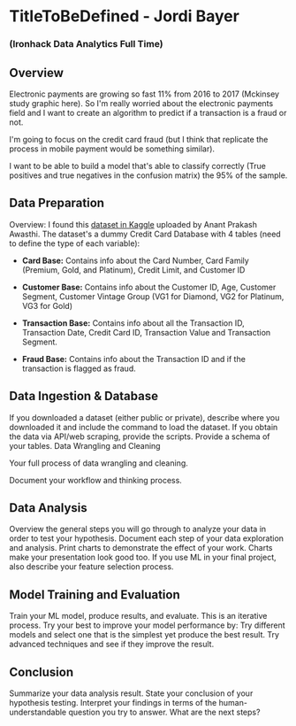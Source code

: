 # TitleToBeDefined - Jordi Bayer
### (Ironhack Data Analytics Full Time)

## Overview

Electronic payments are growing so fast 11% from 2016 to 2017 (Mckinsey study graphic here). So I'm really worried about the electronic payments field and I want to create an algorithm to predict if a transaction is a fraud or not. 

I'm going to focus on the credit card fraud (but I think that replicate the process in mobile payment would be something similar).

I want to be able to build a model that's able to classify correctly (True positives and true negatives in the confusion matrix) the 95% of the sample.

## Data Preparation

Overview:
I found this [dataset in Kaggle](https://www.kaggle.com/ananta/credit-card-data "Credit Card Data from Kaggle") uploaded by Anant Prakash Awasthi. The dataset's a dummy Credit Card Database with 4 tables (need to define the type of each variable):

  * **Card Base:** Contains info about the Card Number, Card Family (Premium, Gold, and Platinum), Credit Limit, and Customer ID

  * **Customer Base:** Contains info about the Customer ID, Age, Customer Segment, Customer Vintage Group (VG1 for Diamond, VG2 for Platinum, VG3 for Gold)

  * **Transaction Base:** Contains info about all the Transaction ID, Transaction Date, Credit Card ID, Transaction Value and  Transaction Segment.

  * **Fraud Base:** Contains info about the Transaction ID and if the transaction is flagged as fraud.

## Data Ingestion & Database

If you downloaded a dataset (either public or private), describe where you downloaded it and include the command to load the dataset.
If you obtain the data via API/web scraping, provide the scripts.
Provide a schema of your tables.
Data Wrangling and Cleaning

Your full process of data wrangling and cleaning.

Document your workflow and thinking process.

## Data Analysis

Overview the general steps you will go through to analyze your data in order to test your hypothesis.
Document each step of your data exploration and analysis.
Print charts to demonstrate the effect of your work. Charts make your presentation look good too.
If you use ML in your final project, also describe your feature selection process.

## Model Training and Evaluation

Train your ML model, produce results, and evaluate.
This is an iterative process. Try your best to improve your model performance by:
Try different models and select one that is the simplest yet produce the best result.
Try advanced techniques and see if they improve the result.

## Conclusion

Summarize your data analysis result.
State your conclusion of your hypothesis testing.
Interpret your findings in terms of the human-understandable question you try to answer.
What are the next steps?

